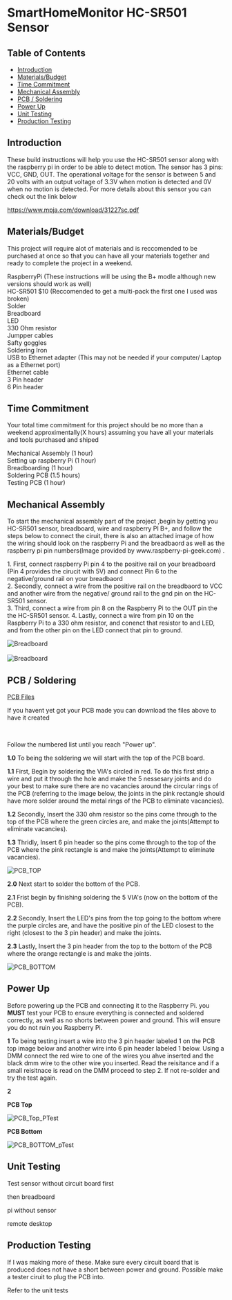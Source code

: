 # SmartHomeMonitor HC-SR501 Sensor

## Table of Contents
* [Introduction](#Introduction)
* [Materials/Budget](#Materials/Budget)
* [Time Commitment](#Time_Commitment)
* [Mechanical Assembly](#Mechanical_Assembly)
* [PCB / Soldering](#PCB_Soldering)
* [Power Up](#Power_up)
* [Unit Testing](#Unit_Testing)
* [Production Testing](#Production_Testing)


## <a name="Introduction">Introduction</a>

<p>These build instructions will help you use the HC-SR501 sensor along with the raspberry pi in order to be able to detect motion. The sensor has 3 pins: VCC, GND, OUT. The operational voltage for the sensor is between 5 and 20 volts with an output voltage of 3.3V when motion is detected and 0V when no motion is detected. For more details about this sensor you can check out the link below </p> 

https://www.mpja.com/download/31227sc.pdf


## <a name="Materials/Budget">Materials/Budget</a>

<p>This project will require alot of materials and is reccomended to be purchased at once so that you can have all your materials together and ready to complete the project in a weekend.
  
RaspberryPi (These instructions will be using the B+ modle although new versions should work as well) <br>
HC-SR501 $10 (Reccomended to get a multi-pack the first one I used was broken)<br>
Solder<br>
Breadboard <br>
LED<br>
330 Ohm resistor <br>
Jumpper cables <br>
Safty goggles <br>
Soldering Iron <br>
USB to Ethernet adapter (This may not be needed if your computer/ Laptop as a Ethernet port) <br> 
Ethernet cable <br>
3 Pin header  <br>
6 Pin header  <br>

</p>



## <a name="Time_Commitment">Time Commitment</a>

<p> Your total time commitment for this project should be no more than a weekend approximentally(X hours) assuming you have all your materials and tools purchased and shiped  <br> 

Mechanical Assembly (1 hour)  <br>
Setting up raspberry Pi (1 hour)  <br>
Breadboarding (1 hour)  <br>
Soldering PCB (1.5 hours)  <br>
Testing PCB (1 hour)  <br>
</p>


## <a name="Mechanical_Assembly">Mechanical Assembly</a>

<p>To start the mechanical assembly part of the project ,begin by getting you HC-SR501 sensor, breadboard, wire and raspberry PI B+, and follow the steps below to connect the ciruit, there is also an attached image of how the wiring should look on the raspberry Pi and the breadbaord as well as the raspberry pi pin numbers(Image provided by www.raspberry-pi-geek.com) .<br>
</p>

<p> 1. First, connect raspberry Pi pin 4 to the positive rail on your breadboard (Pin 4 provides the cirucit with 5V) and
connect Pin 6 to the negative/ground rail on your breadbaord <Pin 6 is the ground pin> </br>
  2. Secondly, connect a wire from the positive rail on the breadbaord to VCC and another wire from the negative/ ground rail to the gnd pin on the HC-SR501 sensor. </br>
  3. Third, connect a wire from pin 8 on the Raspberry Pi to the OUT pin the the HC-SR501 sensor.
  4. Lastly, connect a wire from pin 10 on the Raspberry Pi to a 330 ohm resistor, and conenct that resistor to and LED, and from the other pin on the LED connect that pin to ground. </br>
</p>




![Breadboard](http://www.raspberry-pi-geek.com/var/rpi/storage/images/media/images/raspib-gpio/12356-1-eng-US/RasPiB-GPIO_reference.png)</br>
</br>
![Breadboard](https://github.com/getLiauba/SmartHomeMonitor/blob/master/Images/Fritzing/HC-SR501-Pi_Breadboard.jpg?raw=true)<br />


## <a name="PCB_Soldering">PCB / Soldering</a>



[PCB Files](https://github.com/getLiauba/SmartHomeMonitor/tree/master/Electronics/PCB)

<p>If you havent yet got your PCB made you can download the files above to have it created</p> <br/>


Follow the numbered list until you reach "Power up".

**1.0** To being the soldering we will start with the top of the PCB board.

**1.1** First, Begin by soldering the VIA's circled in red. To do this first strip a wire and put it through the hole and make the 5 nessesary joints and do your best to make sure there are no vacancies around the circular rings of the PCB (referring to the image below, the joints in the pink rectangle should have more solder around the metal rings of the PCB to eliminate vacancies).
  
**1.2** Secondly, Insert the 330 ohm resistor so the pins come through to the top of the PCB where the green circles are, and make the joints(Attempt to eliminate vacancies).
  
**1.3** Thridly, Insert 6 pin header so the pins come through to the top of the PCB where the pink rectangle is and make the joints(Attempt to eliminate vacancies). 


![PCB_TOP](https://github.com/getLiauba/SmartHomeMonitor/blob/master/Images/PCB_TOP.png?raw=true)

**2.0** Next start to solder the bottom of the PCB. 

**2.1** Frist begin by finishing soldering the 5 VIA's (now on the bottom of the PCB). 

**2.2** Secondly, Insert the LED's pins from the top going to the bottom where the purple circles are, and have the positive pin of the LED closest to the right (closest to the 3 pin header) and make the joints. 

**2.3** Lastly, Insert the 3 pin header from the top to the bottom of the PCB where the orange rectangle is and make the joints.


![PCB_BOTTOM](https://github.com/getLiauba/SmartHomeMonitor/blob/master/Images/PCB_Bottom.png?raw=true)



## <a name="Power_up">Power Up</a>

Before powering up the PCB and connecting it to the Raspberry Pi. you **MUST** test your PCB to ensure everything is connected and soldered correctly, as well as no shorts between power and ground. This will ensure you do not ruin you Raspberry Pi.

**1** To being testing insert a wire into the 3 pin header labeled 1 on the PCB top image below and another wire into 6 pin header labeled 1 below. Using a DMM connect the red wire to one of the wires you ahve inserted and the black dmm wire to the other wire you inserted. Read the reisitance and if a small reisitnace is read on the DMM proceed to step 2. If not re-solder and try the test again.

**2**


**PCB Top**

![PCB_Top_PTest](https://github.com/getLiauba/SmartHomeMonitor/blob/master/Images/PCB_top_Ptest.png?raw=true)


**PCB Bottom**

![PCB_BOTTOM_pTest](https://github.com/getLiauba/SmartHomeMonitor/blob/master/Images/PCB_Bottom_Ptest.png?raw=true)





## <a name="Unit_Testing">Unit Testing</a>

Test sensor without circuit board first

then breadboard 

pi without sensor

remote desktop


## <a name="Production_Testing">Production Testing</a>

If I was making more of these. Make sure every circuit board that is produced does not have a short between power and ground. Possible make a tester ciruit to plug the PCB into.

Refer to the unit tests





